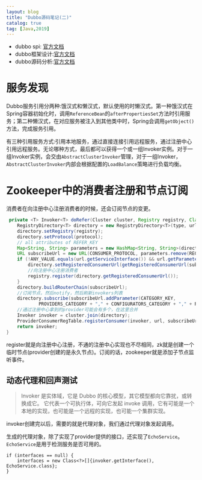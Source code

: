 ```yaml
---
layout: blog
title: "Dubbo源码笔记(二)"
catalog: true
tag: [Java,2019]
---
```

+ dubbo spi: [官方文档](http://dubbo.apache.org/zh-cn/docs/source_code_guide/adaptive-extension.html)
+ dubbo框架设计:[官方文档](http://dubbo.apache.org/zh-cn/docs/dev/design.html)
+ dubbo源码分析:[官方文档](http://dubbo.apache.org/zh-cn/docs/source_code_guide/export-service.html)

# 服务发现
Dubbo服务引用分两种:饿汉式和懒汉式，默认使用的时懒汉式。第一种饿汉式在Spring容器初始化时，调用`ReferenceBean`的`afterPropertiesSet`方法时引用服务；第二种懒汉式，在对应服务被注入到其他类中时，Spring会调用`getObject()`方法，完成服务引用。

有三种引用服务方式:引用本地服务，通过直接连接引用远程服务，通过注册中心引用远程服务。无论哪种方式，最后都可以获得一个或一组Invoker实例。对于一组Invoker实例，会交由`AbstractClusterInvoker`管理，对于一组Invoker，`AbstractClusterInvoker`内部会根据配置的`LoadBalance`策略进行负载均衡。

# Zookeeper中的消费者注册和节点订阅
消费者在向注册中心注册消费者的时候，还会订阅节点的变更。
```java
 private <T> Invoker<T> doRefer(Cluster cluster, Registry registry, Class<T> type, URL url) {
    RegistryDirectory<T> directory = new RegistryDirectory<T>(type, url);
    directory.setRegistry(registry);
    directory.setProtocol(protocol);
    // all attributes of REFER_KEY
    Map<String, String> parameters = new HashMap<String, String>(directory.getUrl().getParameters());
    URL subscribeUrl = new URL(CONSUMER_PROTOCOL, parameters.remove(REGISTER_IP_KEY), 0, type.getName(), parameters);
    if (!ANY_VALUE.equals(url.getServiceInterface()) && url.getParameter(REGISTER_KEY, true)) {
        directory.setRegisteredConsumerUrl(getRegisteredConsumerUrl(subscribeUrl, url));
        //向注册中心注册消费者
        registry.register(directory.getRegisteredConsumerUrl());
    }
    directory.buildRouterChain(subscribeUrl);
    //订阅节点，然后notify，然后刷新invokers列表
    directory.subscribe(subscribeUrl.addParameter(CATEGORY_KEY,
            PROVIDERS_CATEGORY + "," + CONFIGURATORS_CATEGORY + "," + ROUTERS_CATEGORY));
    //通过注册中心拿到的provider可能会有多个，在这里合并
    Invoker invoker = cluster.join(directory);
    ProviderConsumerRegTable.registerConsumer(invoker, url, subscribeUrl, directory);
    return invoker;
}
```
register就是向注册中心注册，不通的注册中心实现也不尽相同，zk就是创建一个临时节点(provider创建的是永久节点)。订阅的话，zookeeper就是添加子节点监听事件。

## 动态代理和回声测试
>Invoker 是实体域，它是 Dubbo 的核心模型，其它模型都向它靠扰，或转换成它。
>它代表一个可执行体，可向它发起 invoke 调用，它有可能是一个本地的实现，也可能是一个远程的实现，也可能一个集群实现。

invoker创建完以后，需要的就是代理对象，我们通过代理对象发起调用。

生成的代理对象，除了实现了provider提供的接口，还实现了`EchoService`。`EchoService`是用于检测服务是否可用的。
```
if (interfaces == null) {
    interfaces = new Class<?>[]{invoker.getInterface(), EchoService.class};
}
```



